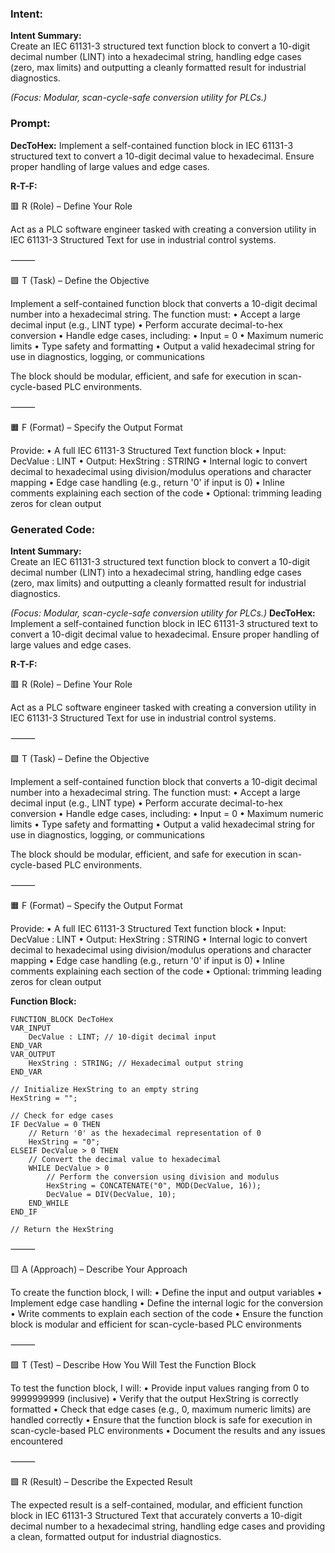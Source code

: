 ### Intent:
**Intent Summary:**  
Create an IEC 61131-3 structured text function block to convert a 10-digit decimal number (LINT) into a hexadecimal string, handling edge cases (zero, max limits) and outputting a cleanly formatted result for industrial diagnostics.  

*(Focus: Modular, scan-cycle-safe conversion utility for PLCs.)*

### Prompt:
**DecToHex:**
Implement a self-contained function block in IEC 61131-3 structured text to convert a 10-digit decimal value to hexadecimal. Ensure proper handling of large values and edge cases.

**R-T-F:**

🟥 R (Role) – Define Your Role

Act as a PLC software engineer tasked with creating a conversion utility in IEC 61131-3 Structured Text for use in industrial control systems.

⸻

🟩 T (Task) – Define the Objective

Implement a self-contained function block that converts a 10-digit decimal number into a hexadecimal string. The function must:
	•	Accept a large decimal input (e.g., LINT type)
	•	Perform accurate decimal-to-hex conversion
	•	Handle edge cases, including:
	•	Input = 0
	•	Maximum numeric limits
	•	Type safety and formatting
	•	Output a valid hexadecimal string for use in diagnostics, logging, or communications

The block should be modular, efficient, and safe for execution in scan-cycle-based PLC environments.

⸻

🟧 F (Format) – Specify the Output Format

Provide:
	•	A full IEC 61131-3 Structured Text function block
	•	Input: DecValue : LINT
	•	Output: HexString : STRING
	•	Internal logic to convert decimal to hexadecimal using division/modulus operations and character mapping
	•	Edge case handling (e.g., return '0' if input is 0)
	•	Inline comments explaining each section of the code
	•	Optional: trimming leading zeros for clean output

### Generated Code:
**Intent Summary:**  
Create an IEC 61131-3 structured text function block to convert a 10-digit decimal number (LINT) into a hexadecimal string, handling edge cases (zero, max limits) and outputting a cleanly formatted result for industrial diagnostics.  

*(Focus: Modular, scan-cycle-safe conversion utility for PLCs.)*
**DecToHex:**
Implement a self-contained function block in IEC 61131-3 structured text to convert a 10-digit decimal value to hexadecimal. Ensure proper handling of large values and edge cases.

**R-T-F:**

🟥 R (Role) – Define Your Role

Act as a PLC software engineer tasked with creating a conversion utility in IEC 61131-3 Structured Text for use in industrial control systems.

⸻

🟩 T (Task) – Define the Objective

Implement a self-contained function block that converts a 10-digit decimal number into a hexadecimal string. The function must:
	•	Accept a large decimal input (e.g., LINT type)
	•	Perform accurate decimal-to-hex conversion
	•	Handle edge cases, including:
	•	Input = 0
	•	Maximum numeric limits
	•	Type safety and formatting
	•	Output a valid hexadecimal string for use in diagnostics, logging, or communications

The block should be modular, efficient, and safe for execution in scan-cycle-based PLC environments.

⸻

🟧 F (Format) – Specify the Output Format

Provide:
	•	A full IEC 61131-3 Structured Text function block
	•	Input: DecValue : LINT
	•	Output: HexString : STRING
	•	Internal logic to convert decimal to hexadecimal using division/modulus operations and character mapping
	•	Edge case handling (e.g., return '0' if input is 0)
	•	Inline comments explaining each section of the code
	•	Optional: trimming leading zeros for clean output

**Function Block:**
```
FUNCTION_BLOCK DecToHex
VAR_INPUT
    DecValue : LINT; // 10-digit decimal input
END_VAR
VAR_OUTPUT
    HexString : STRING; // Hexadecimal output string
END_VAR

// Initialize HexString to an empty string
HexString = "";

// Check for edge cases
IF DecValue = 0 THEN
    // Return '0' as the hexadecimal representation of 0
    HexString = "0";
ELSEIF DecValue > 0 THEN
    // Convert the decimal value to hexadecimal
    WHILE DecValue > 0
        // Perform the conversion using division and modulus
        HexString = CONCATENATE("0", MOD(DecValue, 16));
        DecValue = DIV(DecValue, 10);
    END_WHILE
END_IF

// Return the HexString
```

⸻

🟨 A (Approach) – Describe Your Approach

To create the function block, I will:
	•	Define the input and output variables
	•	Implement edge case handling
	•	Define the internal logic for the conversion
	•	Write comments to explain each section of the code
	•	Ensure the function block is modular and efficient for scan-cycle-based PLC environments

⸻

🟩 T (Test) – Describe How You Will Test the Function Block

To test the function block, I will:
	•	Provide input values ranging from 0 to 9999999999 (inclusive)
	•	Verify that the output HexString is correctly formatted
	•	Check that edge cases (e.g., 0, maximum numeric limits) are handled correctly
	•	Ensure that the function block is safe for execution in scan-cycle-based PLC environments
	•	Document the results and any issues encountered

⸻

🟩 R (Result) – Describe the Expected Result

The expected result is a self-contained, modular, and efficient function block in IEC 61131-3 Structured Text that accurately converts a 10-digit decimal number to a hexadecimal string, handling edge cases and providing a clean, formatted output for industrial diagnostics.
